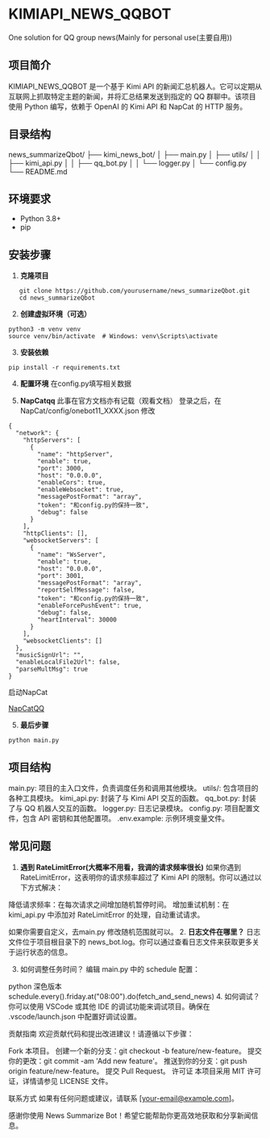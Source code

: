 # KIMIAPI_NEWS_QQBOT
One solution for QQ group news(Mainly for personal use(主要自用))

## 项目简介

KIMIAPI_NEWS_QQBOT 是一个基于 Kimi API 的新闻汇总机器人。它可以定期从互联网上抓取特定主题的新闻，并将汇总结果发送到指定的 QQ 群聊中。该项目使用 Python 编写，依赖于 OpenAI 的 Kimi API 和 NapCat 的 HTTP 服务。

## 目录结构
news_summarizeQbot/
├── kimi_news_bot/
│   ├── main.py
│   ├── utils/
│   │   ├── kimi_api.py
│   │   ├── qq_bot.py
│   │   └── logger.py
│   └── config.py
└── README.md

## 环境要求

- Python 3.8+
- pip

## 安装步骤

1. **克隆项目**
```
   git clone https://github.com/yourusername/news_summarizeQbot.git
   cd news_summarizeQbot
```
2. **创建虚拟环境（可选）**
```
python3 -m venv venv
source venv/bin/activate  # Windows: venv\Scripts\activate
```
3. **安装依赖**
```
pip install -r requirements.txt
```
4. **配置环境**
 在config.py填写相关数据

5. **NapCatqq**
此事在官方文档亦有记载（观看文档）
登录之后，在NapCat/config/onebot11_XXXX.json 修改

```
{
  "network": {
    "httpServers": [
      {
        "name": "httpServer",
        "enable": true,
        "port": 3000,
        "host": "0.0.0.0",
        "enableCors": true,
        "enableWebsocket": true,
        "messagePostFormat": "array",
        "token": "和config.py的保持一致",
        "debug": false
      }
    ],
    "httpClients": [],
    "websocketServers": [
      {
        "name": "WsServer",
        "enable": true,
        "host": "0.0.0.0",
        "port": 3001,
        "messagePostFormat": "array",
        "reportSelfMessage": false,
        "token": "和config.py的保持一致",
        "enableForcePushEvent": true,
        "debug": false,
        "heartInterval": 30000
      }
    ],
    "websocketClients": []
  },
  "musicSignUrl": "",
  "enableLocalFile2Url": false,
  "parseMultMsg": true
}
```

启动NapCat

[NapCatQQ](https://napcat.napneko.icu/guide/start-install)

5. **最后步骤**
```
python main.py
```


## 项目结构
main.py: 项目的主入口文件，负责调度任务和调用其他模块。
utils/: 包含项目的各种工具模块。
kimi_api.py: 封装了与 Kimi API 交互的函数。
qq_bot.py: 封装了与 QQ 机器人交互的函数。
logger.py: 日志记录模块。
config.py: 项目配置文件，包含 API 密钥和其他配置项。
.env.example: 示例环境变量文件。

## 常见问题
1. **遇到 RateLimitError(大概率不用看，我调的请求频率很长)**
如果你遇到 RateLimitError，这表明你的请求频率超过了 Kimi API 的限制。你可以通过以下方式解决：

降低请求频率：在每次请求之间增加随机暂停时间。
增加重试机制：在 kimi_api.py 中添加对 RateLimitError 的处理，自动重试请求。

如果你需要自定义，去main.py 修改随机范围就可以。
2. **日志文件在哪里？**
日志文件位于项目根目录下的 news_bot.log。你可以通过查看日志文件来获取更多关于运行状态的信息。

3. 如何调整任务时间？
编辑 main.py 中的 schedule 配置：

python
深色版本
schedule.every().friday.at("08:00").do(fetch_and_send_news)
4. 如何调试？
你可以使用 VSCode 或其他 IDE 的调试功能来调试项目。确保在 .vscode/launch.json 中配置好调试设置。

贡献指南
欢迎贡献代码和提出改进建议！请遵循以下步骤：

Fork 本项目。
创建一个新的分支：git checkout -b feature/new-feature。
提交你的更改：git commit -am 'Add new feature'。
推送到你的分支：git push origin feature/new-feature。
提交 Pull Request。
许可证
本项目采用 MIT 许可证，详情请参见 LICENSE 文件。

联系方式
如果有任何问题或建议，请联系 [your-email@example.com]。

感谢你使用 News Summarize Bot！希望它能帮助你更高效地获取和分享新闻信息。
